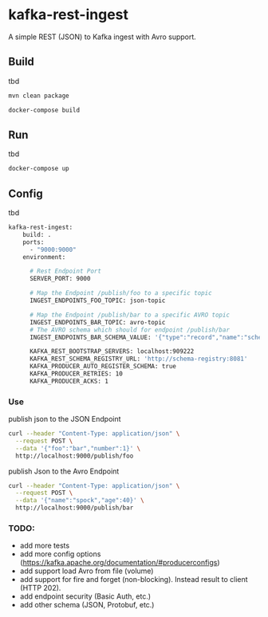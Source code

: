 # kafka-rest-ingest

A simple REST (JSON) to Kafka ingest with Avro support.

## Build

tbd

```bash
mvn clean package
```

```bash
docker-compose build
```

## Run

tbd

```bash
docker-compose up
```

## Config

tbd

```bash
kafka-rest-ingest:
    build: .
    ports:
      - "9000:9000"
    environment:

      # Rest Endpoint Port
      SERVER_PORT: 9000

      # Map the Endpoint /publish/foo to a specific topic
      INGEST_ENDPOINTS_FOO_TOPIC: json-topic

      # Map the Endpoint /publish/bar to a specific AVRO topic
      INGEST_ENDPOINTS_BAR_TOPIC: avro-topic
      # The AVRO schema which should for endpoint /publish/bar
      INGEST_ENDPOINTS_BAR_SCHEMA_VALUE: '{"type":"record","name":"schema1","namespace":"test","fields":[{"name":"name","type":"string"},{"name":"age","type":"int"}]}'

      KAFKA_REST_BOOTSTRAP_SERVERS: localhost:909222
      KAFKA_REST_SCHEMA_REGISTRY_URL: 'http://schema-registry:8081'
      KAFKA_PRODUCER_AUTO_REGISTER_SCHEMA: true
      KAFKA_PRODUCER_RETRIES: 10
      KAFKA_PRODUCER_ACKS: 1
```

### Use
publish json to the JSON Endpoint 

```bash
curl --header "Content-Type: application/json" \
  --request POST \
  --data '{"foo":"bar","number":1}' \
  http://localhost:9000/publish/foo
```

publish Json to the Avro Endpoint

```bash
curl --header "Content-Type: application/json" \
  --request POST \
  --data '{"name":"spock","age":40}' \
  http://localhost:9000/publish/bar
```

### TODO:
- add more tests
- add more config options (https://kafka.apache.org/documentation/#producerconfigs)
- add support load Avro from file (volume)
- add support for fire and forget (non-blocking). Instead result to client (HTTP 202).
- add endpoint security (Basic Auth, etc.)
- add other schema (JSON, Protobuf, etc.)
